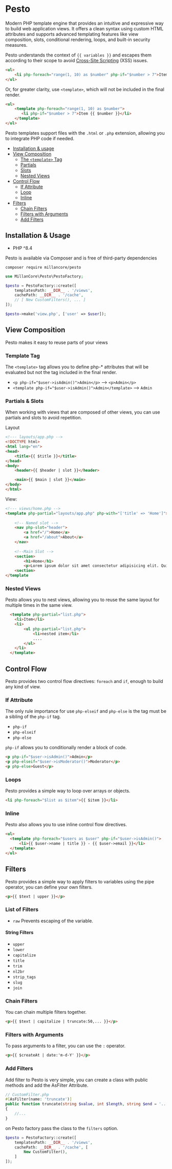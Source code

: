 # Pesto
 
Modern PHP template engine that provides an intuitive and expressive way
to build web application views. It offers a clean syntax using custom HTML attributes
and supports advanced templating features like view composition, slots, conditional
rendering, loops, and built-in security measures.

Pesto understands the context of `{{ variables }}` 
and escapes them according to their scope to avoid
[Cross-Site Scripting](https://en.wikipedia.org/wiki/Cross-site_scripting) (XSS) issues.

```html
<ul>
    <li php-foreach="range(1, 10) as $number" php-if="$number > 7">Item {{ $number }}</li>
</ul>
```
Or, for greater clarity, use  `<template>`, which will not be included in the final render.

```html
<ul>
    <template php-foreach="range(1, 10) as $number">
       <li php-if="$number > 7">Item {{ $number }}</li>
    </template>
</ul>
```
Pesto templates support files with the `.html` or `.php`  extension,
allowing you to integrate PHP code if needed.

- [Installation & usage](#installation--usage)
- [View Composition](#view-composition)
  - [The `<template>` Tag](#template-tag)
  - [Partials](#partials--slots)
  - [Slots](#partials--slots) 
  - [Nested Views](#nested-views)
- [Control Flow](#control-flow)
  - [If Attribute](#if-attribute)
  - [Loop](#loops)
  - [Inline](#inline)
- [Filters](#filters)
  - [Chain Filters](#chain-filters)
  - [Filters with Arguments](#filters-with-arguments)
  - [Add Filters](#add-filters)

## Installation & Usage

- PHP ^8.4

Pesto is available via Composer and is free of third-party dependencies

```shell
composer require millancore/pesto
```

```php
use MillanCore\Pesto\PestoFactory;

$pesto = PestoFactory::create([
    templatesPath: __DIR__ . '/views',
    cachePath: __DIR__ . '/cache',
    // [ New CustomFilters(), ... ]
]);

$pesto->make('view.php', ['user' => $user]);
```

## View Composition
Pesto makes it easy to reuse parts of your views

### Template Tag
The `<template>` tag allows you to define php-* attributes
that will be evaluated but not the tag included in the final render.

- `<p php-if="$user->isAdmin()">Admin</p>` --> `<p>Admin</p>`
- `<template php-if="$user->isAdmin()">Admin</template>` --> `Admin`


### Partials & Slots
When working with views that are composed of other views,
you can use partials and slots to avoid repetition.

Layout
```html
<!--- layouts/app.php -->
<!DOCTYPE html>
<html lang="en">
<head>
    <title>{{ $title }}</title>
</head>
<body>
    <header>{{ $header | slot }}</header>

    <main>{{ $main | slot }}</main>
</body>
</html>
```
View: 
```html
<!--- views/home.php -->
<template php-partial="layouts/app.php" php-with="['title' => 'Home']">
    
    <!-- Named slot -->
    <nav php-slot="header">
        <a href="/">Home</a>
        <a href="/about">About</a>
    </nav>
    
    <!--Main Slot -->
    <section>
        <h1>Home</h1>
        <p>Lorem ipsum dolor sit amet consectetur adipisicing elit. Quisquam, quae.</p>
    <section>
</template
```
### Nested Views
Pesto allows you to nest views, allowing you to reuse
the same layout for multiple times in the same view.

```html
  <template php-partial="list.php">
    <li>Item</li>
    <li>
        <ul php-partial="list.php">
            <li>nested item</li>
            .... 
        </ul>
    </li>
  </template>
```
## Control Flow
Pesto provides two control flow directives: `foreach` and `if`, enough to build any kind of view.

### If Attribute

The only rule importance for use `php-elseif` and `php-else` is the tag must be a sibling of the `php-if` tag.

- `php-if` 
- `php-elseif`
- `php-else`

`php-if` allows you to conditionally render a block of code.
```html
<p php-if="$user->isAdmin()">Admin</p>
<p php-elseif="$user->isModerator()">Moderator</p>
<p php-else>Guest</p>
```

### Loops
Pesto provides a simple way to loop over arrays or objects.

```html
<li php-foreach="$list as $item">{{ $item }}</li>
```

### Inline
Pesto also allows you to use inline control flow directives.

```html
<ul>
  <template php-foreach="$users as $user" php-if="$user->isAdmin()">
      <li>{{ $user->name | title }} - {{ $user->email }}</li>
  </template>
</ul>
```

## Filters
Pesto provides a simple way to apply filters to variables using the pipe operator,
you can define your own filters.

```html
<p>{{ $text | upper }}</p>
```

### List of Filters
- `raw` Prevents escaping of the variable.

#### String Filters
- `upper` 
- `lower` 
- `capitalize`
- `title`
- `trim`
- `nl2br`
- `strip_tags`
- `slug`
- `join`


### Chain Filters
You can chain multiple filters together.
```html
<p>{{ $text | capitalize | truncate:50,... }}</p>
```

### Filters with Arguments
To pass arguments to a filter, you can use the `:` operator.

```html
<p>{{ $createAt | date:'m-d-Y' }}</p>
```

### Add Filters
Add filter to Pesto is very simple, you can create a class with public methods
and add the AsFilter Attribute.

```php
// CustomFilter.php
#[AsFilter(name: 'truncate')]
public function truncate(string $value, int $length, string $end = '...') : string
{ 
    //...
}
```
on Pesto factory pass the class to the `filters` option.

```php 
$pesto = PestoFactory::create([
    templatesPath: __DIR__ . '/views',
    cachePath: __DIR__ . '/cache', [
        New CustomFilter(),
    ]
]);

```



